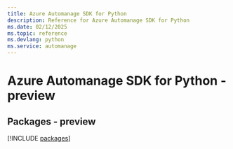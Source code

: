 ```yaml
---
title: Azure Automanage SDK for Python
description: Reference for Azure Automanage SDK for Python
ms.date: 02/12/2025
ms.topic: reference
ms.devlang: python
ms.service: automanage
---
```

# Azure Automanage SDK for Python - preview
## Packages - preview
[!INCLUDE [packages](automanage-index.md)]
